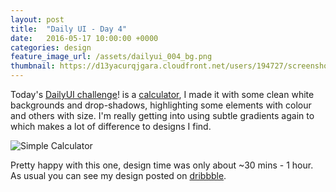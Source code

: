 ```yaml
---
layout: post
title:  "Daily UI - Day 4"
date:   2016-05-17 10:00:00 +0000
categories: design
feature_image_url: /assets/dailyui_004_bg.png
thumbnail: https://d13yacurqjgara.cloudfront.net/users/194727/screenshots/2720961/dailyui_004.png
---
```

Today's [DailyUI challenge][daily_ui]! is a [calculator][dailyui_004], I made it with some clean white backgrounds and drop-shadows, highlighting some elements with colour and others with size. I'm really getting into using subtle gradients again to which makes a lot of difference to designs I find.

![Simple Calculator](https://d13yacurqjgara.cloudfront.net/users/194727/screenshots/2720961/dailyui_004.png)

Pretty happy with this one, design time was only about ~30 mins - 1 hour. As usual you can see my design posted on [dribbble][dailyui_004].

[daily_ui]: http://www.dailyui.co
[dribbble_profile]: https://dribbble.com/keithomalley
[dailyui_004]: https://dribbble.com/shots/2720961-Calculator-Design
